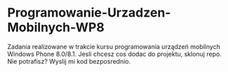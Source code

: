# Programowanie-Urzadzen-Mobilnych-WP8
Zadania realizowane w trakcie kursu programowania urządzeń mobilnych Windows Phone 8.0/8.1.
Jesli chcesz cos dodac do projektu, sklonuj repo.
Nie potrafisz? Wyslij mi kod bezposrednio.
